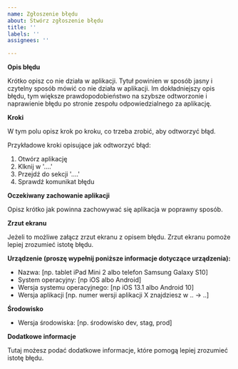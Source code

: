 ```yaml
---
name: Zgłoszenie błędu
about: Stwórz zgłoszenie błędu
title: ''
labels: ''
assignees: ''

---
```


**Opis błędu**

Krótko opisz co nie działa w aplikacji. Tytuł powinien w sposób jasny i czytelny sposób mówić co nie działa w aplikacji. Im dokładniejszy opis błędu, tym większe prawdopodobieństwo na szybsze odtworzonie i naprawienie błędu po stronie zespołu odpowiedzialnego za aplikację.

**Kroki**

W tym polu opisz krok po kroku, co trzeba zrobić, aby odtworzyć błąd.

Przykładowe kroki opisujące jak odtworzyć błąd:
1. Otwórz aplikację
2. Klknij w '....'
3. Przejdź do sekcji '....'
4. Sprawdź komunikat błędu

**Oczekiwany zachowanie aplikacji**

Opisz krótko jak powinna zachowywać się aplikacja w poprawny sposób.

**Zrzut ekranu**

Jeżeli to możliwe załącz zrzut ekranu z opisem błędu. Zrzut ekranu pomoże lepiej zrozumieć istotę błędu.

**Urządzenie (proszę wypełnij poniższe informacje dotyczące urządzenia):**
 - Nazwa: [np. tablet iPad Mini 2 albo telefon Samsung Galaxy S10]
 - System operacyjny: [np iOS albo Android]
 - Wersja systemu operacyjnego: [np iOS 13.1 albo Android 10]
 - Wersja aplikacji [np. numer wersji aplikacji X znajdziesz w .. -> ..]

 **Środowisko**
 - Wersja środowiska: [np. środowisko dev, stag, prod]

**Dodatkowe informacje**

Tutaj możesz podać dodatkowe informacje, które pomogą lepiej zrozumieć istotę błędu.
